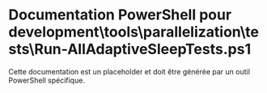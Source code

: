 # Documentation PowerShell pour development\tools\parallelization\tests\Run-AllAdaptiveSleepTests.ps1

Cette documentation est un placeholder et doit être générée par un outil PowerShell spécifique.
